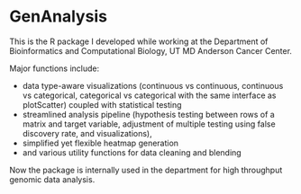 # GenAnalysis

This is the R package I developed while working at the Department of Bioinformatics and Computational Biology, UT MD Anderson Cancer Center. 

Major functions include:
- data type-aware visualizations (continuous vs continuous, continuous vs categorical, categorical vs categorical with the same interface as plotScatter) coupled with statistical testing
- streamlined analysis pipeline (hypothesis testing between rows of a matrix and target variable, adjustment of multiple testing using false discovery rate, and visualizations), 
- simplified yet flexible heatmap generation
- and various utility functions for data cleaning and blending

Now the package is internally used in the department for high throughput genomic data analysis.
